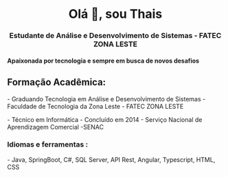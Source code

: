 
<h1 align = "center"> Olá 👋, sou Thais </h1>
<h3 align = "center"> Estudante de Análise e Desenvolvimento de Sistemas - FATEC ZONA LESTE </h3>

<h4 align = "left"> Apaixonada por tecnologia e sempre em busca de novos desafios</h4>
<h2 align = "left"> Formação Acadêmica: </h2>
<p> - Graduando Tecnologia em Análise e Desenvolvimento de Sistemas - Faculdade de Tecnologia da Zona Leste - FATEC ZONA LESTE </p>
<p> - Técnico em Informática - Concluído em 2014 - Serviço Nacional de Aprendizagem Comercial -SENAC  </p>


<h3 align = "left"> Idiomas e ferramentas : </h3>
<p> - Java, SpringBoot, C#, SQL Server, API Rest, Angular, Typescript, HTML, CSS </p>

